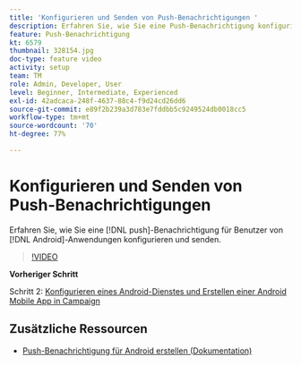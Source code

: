 ```yaml
---
title: 'Konfigurieren und Senden von Push-Benachrichtigungen '
description: Erfahren Sie, wie Sie eine Push-Benachrichtigung konfigurieren und an Android-App-Benutzer senden.
feature: Push-Benachrichtigung
kt: 6579
thumbnail: 328154.jpg
doc-type: feature video
activity: setup
team: TM
role: Admin, Developer, User
level: Beginner, Intermediate, Experienced
exl-id: 42adcaca-248f-4637-88c4-f9d24cd26dd6
source-git-commit: e89f2b239a3d783e7fddbb5c9249524db0018cc5
workflow-type: tm+mt
source-wordcount: '70'
ht-degree: 77%

---
```


# Konfigurieren und Senden von Push-Benachrichtigungen

Erfahren Sie, wie Sie eine [!DNL push]-Benachrichtigung für Benutzer von [!DNL Android]-Anwendungen konfigurieren und senden.

>[!VIDEO](https://video.tv.adobe.com/v/328154?quality=12)

**Vorheriger Schritt**

Schritt 2: [Konfigurieren eines Android-Dienstes und Erstellen einer Android Mobile App in Campaign](/help/tutorial-getting-started-with-push-notifications-for-android/configuring-an-android-service-in-campaign.md)

## Zusätzliche Ressourcen

* [Push-Benachrichtigung für Android erstellen (Dokumentation)](https://experienceleague.adobe.com/docs/campaign-classic/using/sending-messages/sending-push-notifications/create-a-push-msg/create-notifications-android.html)
